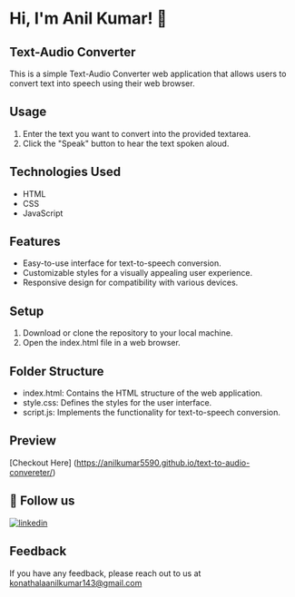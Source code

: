 # Hi, I'm Anil Kumar! 👋

## Text-Audio Converter
This is a simple Text-Audio Converter web application that allows users to convert text into speech using their web browser.

## Usage
1. Enter the text you want to convert into the provided textarea.
2. Click the "Speak" button to hear the text spoken aloud.

## Technologies Used
- HTML
- CSS
- JavaScript

## Features
- Easy-to-use interface for text-to-speech conversion.
- Customizable styles for a visually appealing user experience.
- Responsive design for compatibility with various devices.

## Setup
1. Download or clone the repository to your local machine.
2. Open the index.html file in a web browser.

## Folder Structure
- index.html: Contains the HTML structure of the web application.
- style.css: Defines the styles for the user interface.
- script.js: Implements the functionality for text-to-speech conversion.
  
## Preview
[Checkout Here] (https://anilkumar5590.github.io/text-to-audio-convereter/)

## 🔗 Follow us
[![linkedin](https://img.shields.io/badge/linkedin-0A66C2?style=for-the-badge&logo=linkedin&logoColor=white)](https://www.linkedin.com/anilkumarkonathala)

## Feedback
If you have any feedback, please reach out to us at konathalaanilkumar143@gmail.com
